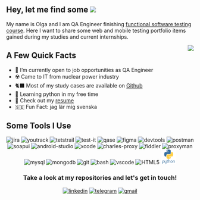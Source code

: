 <h2>Hey, let me find some <img src="https://lh3.googleusercontent.com/pw/AJFCJaXPFl2b3A2dt_o5orRx5AMNUkH_HLLoNh5Jdud7jR7k_YpdCpkUl8awb-7ioUaehEFe1ge69E-D6nIrTmefSPZ1Uc_pkpZ8-4jYIiMdms5iXe3kcDLzWDfCS3jmthQstTx27eHjbGnnPNtqdY8b3FUS8EaKuzbbk8iIuZ9XU-OvLxAFH2EhL3ofZC-Knb0v9EzL1sFruvQShbdy9iLo8WJ0mMjV5zgo8h355JUbklKkueEl3W9FtEvQG-FNflDNkZoFixb86bXAMfQPKs7eWe-_9QGaWysKRbZcpGtZE8odPtooUE5xhOBOvL62P4Qy2kARfLg0w94IrrW5piREC3GZRlcD1B0SlRl8loww-TEMfEoL8OiZUm7mQwCDYvRBPrUcrMsbxmlUGqeZ77_YQ2SjLWTX9HyQR-Y2v_Hovt0TxmoyFUuKmAVGnYuGXLujICsQAs2Qwgu4rKx4UgZNPE9xPvWN-8enCMly2vOpc6x5R8bThbr801NANre--SDzZBtcK2ZHtmjL7v-BspJmJ9o6HVWAHCtqX5Bqf5_Im2J5rcv093owUGp2ZdrvmAFokQtPP3BkS7qpMFzqf-N662ear6eLdCEeDJHIiIIypNjYzSqw0hDsIrKwXjGgRkh5BlVRDUpiO2bZv2R3OuH3k_UUfVKKnM0F73Kb-u6zhnJFgJYNycqVd8N33gKrbdjzLR2_End4yB2WDY_RseeJc-JvhyyqLxv9mxi1XdskfrvhqI0K1OEQLCcSlVSc51Sw-6zinfuDkNWpVAUFdeEvDZWH-XOYjUsxrKqu3KM5aRfbC85EtLASiupFGGihV2P50AUSidUmPqKsvXp2gkQQ1CPLFFBNg0_lMxiaHQ5emfAhc_OtcT5JdGe6sV0E06cJLl6jl6OkUmTEchcGZelS9n3RmTRcQJwYDlbrNJkJHUZAp-UNE-mUVukAFSKteOqU-1s-UmNY1S0y5NAICW0PnYdMJkRrQGS80cwnXjCttuLZgMt-OXd_a0Wja3Uzvakaa5quFvI=w512-h512-s-no?authuser=0" height="25" ></h2>
<p> My name is Olga and I am QA Engineer finishing <a href="https://artsiomrusau.com/qa-from-scratch"> functional software testing course</a>. Here I want to share some web and mobile testing portfolio items gained during my studies and current internships.</p> 

<img align="right" src="https://i.pinimg.com/originals/d2/12/ce/d212ce4c95954faf7427fbe941a554f8.gif" height="245">
<h2>A Few Quick Facts</h2>
<ul>
<li> 🌱 I’m currently open to job opportunities as QA Engineer </li>
<li> ☢️ Came to IT from nuclear power industry</li>
<li> 🐈‍⬛ Most of my study cases are available on <a href="https://github.com/osukhorukova">Github</a></li> </li>
<li> 🐍 Learning python in my free time</li>
<li>📙 Check out my <a href="https://drive.google.com/file/d/1L6C3oA_wxW4hP5QjpFqLFu8qRFS4kUD_/view?usp=sharing">resume</a></li>
<li> 🇸🇪 Fun Fact: jag lär mig svenska </li>
</ul>
<h2>Some Tools I Use</h2>
<p align="center">
<img src="https://cdn.jsdelivr.net/gh/devicons/devicon/icons/jira/jira-original.svg" title="jira" alt="jira" width="40" height="40"/>
<img src="https://upload.wikimedia.org/wikipedia/commons/thumb/8/8d/YouTrack_Icon.svg/1024px-YouTrack_Icon.svg.png?20200803082248" title="youtrack" alt="youtrack" width="40" height="40"/>
<img src="https://codahosted.io/packs/21236/unversioned/assets/LOGO/ba1091c59bab89cd2fd0f289622731fe16113d7b00905abe64759c313a4b73b76c1b0426076ed76cb74752234c734131df46992d5b8b48fc13e264240e4f7119f736cfeb64df36ded54b5cbf6198b9cadedf18dd0cac5c7dbcd16e6336c29363cd1292ba" title="testrail" alt="tetstrail" width="40" height="40"/>
<img src="https://docs.testit.software/images/testit_logo_icon.png" title="test-it" alt="test-it" width="40" height="40"/>
<img src="https://luna1.co/eb0187.png" title="qase" alt="qase" width="40" height="40"/>
<img src="https://cdn.jsdelivr.net/gh/devicons/devicon/icons/figma/figma-original.svg" title="figma" alt="figma" width="40" height="40"/>
<img src="https://d33wubrfki0l68.cloudfront.net/38b5c953a4667366685d55db55d057c86db1fc54/a0fdc/static/acae6b24d940347661ca901ea07f47c1/chrome-dev-logo-icon.png" title="devtools" alt="devtools" width="40" height="40"/>
<img src="https://img.uxwing.com/wp-content/themes/uxwing/download/brands-social-media/postman-icon.svg" title="postman" alt="postman" width="40" height="40"/>
<img src="https://encrypted-tbn0.gstatic.com/images?q=tbn:ANd9GcTDLj-17hLuPse4K5lo4VLNFRn89rjLSB-KKIZMdNjB0Q&s" title="soapui" alt="soapui" width="40" height="40"/>
 <img src="https://cdn.jsdelivr.net/gh/devicons/devicon/icons/androidstudio/androidstudio-original.svg" title="android-studio" alt="android-studio" width="40" height="40"/>
<img src="https://cdn.jsdelivr.net/gh/devicons/devicon/icons/xcode/xcode-original.svg" title="xcode" alt="xcode" width="40" height="40"/>
<img src="https://cdn.icon-icons.com/icons2/3053/PNG/512/charles_proxy_macos_bigsur_icon_190302.png" title="charles-proxy" alt="charles-proxy" width="40" height="40"/>
<img src="https://www.megaleechers.com/storage/Fiddler-Everywhere-Icon.png" title="fiddler" alt="fiddler" width="40" height="40"/>
<img src="https://ph-files.imgix.net/f1aba60e-b071-4afd-bde6-7c123853a3ae.png?auto=format" title="proxyman" alt="proxyman" width="40" height="40"/>
<img src="https://cdn.jsdelivr.net/gh/devicons/devicon/icons/mysql/mysql-original.svg" title="mysql" alt="mysql" width="40" height="40"/>
<img src="https://cdn.jsdelivr.net/gh/devicons/devicon/icons/mongodb/mongodb-original.svg" title="mongodb" alt="mongodb" width="40" height="40"/>
<img src="https://cdn.jsdelivr.net/gh/devicons/devicon/icons/git/git-original.svg" title="git" alt="git" width="40" height="40"/>
<img src="https://upload.wikimedia.org/wikipedia/commons/thumb/4/4b/Bash_Logo_Colored.svg/1024px-Bash_Logo_Colored.svg.png?20180723054350" title="bash" alt="bash" width="40" height="40"/>
<img src="https://cdn.jsdelivr.net/gh/devicons/devicon/icons/vscode/vscode-original.svg" title="vscode" alt="vscode" width="40" height="40"/>
<img src="https://cdn-icons-png.flaticon.com/512/919/919827.png" title="HTML5" alt="HTML5" width="40" height="40"/>
<img src="https://raw.githubusercontent.com/devicons/devicon/master/icons/python/python-original-wordmark.svg" alt="python" width="40" height="40" />
</p>
<h3 align="center"> Take a look at my repositories and let's get in touch! </h3>
<p align="center">
<a href= "https://www.linkedin.com/in/osukhorukova/"><img src="https://img.icons8.com/?size=512&id=447&format=png" width="40" height="40" alt="linkedin"/></a>
<a href= "https://t.me/olyaskh"><img src="https://img.icons8.com/?size=512&id=TCnKnYZFoOzM&format=png" width="40" height="40" alt="telegram"/></a>
<a href= "mailto:o.skhrkv@gmail.com"><img src="https://img.icons8.com/?size=512&id=rUgzXdXFnhmg&format=png" width="40" height="40" alt="gmail"/></a>
</p>


